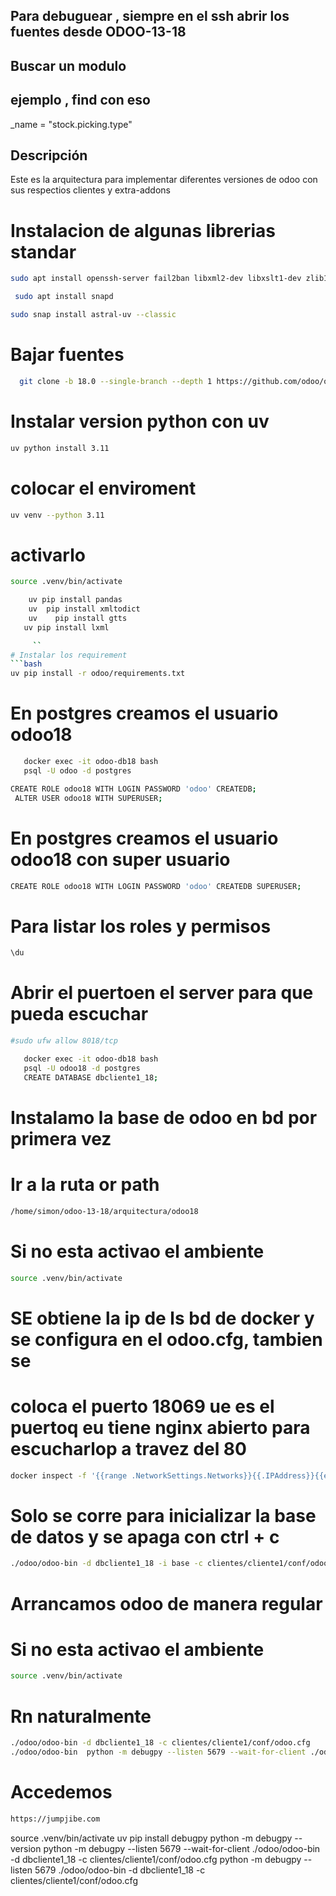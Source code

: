 ## Para debuguear , siempre en el ssh abrir los fuentes desde ODOO-13-18

## Buscar un modulo

## ejemplo , find con eso

\_name = "stock.picking.type"

## Descripción

Este es la arquitectura para implementar diferentes versiones de odoo con sus respectios clientes y extra-addons

# Instalacion de algunas librerias standar

```bash
sudo apt install openssh-server fail2ban libxml2-dev libxslt1-dev zlib1g-dev libsasl2-dev libldap2-dev build-essential libssl-dev libffi-dev libmysqlclient-dev libpq-dev libjpeg8-dev liblcms2-dev libblas-dev libatlas-base-dev git curl   fontconfig libxrender1 xfonts-75dpi xfonts-base -y

```

```bash
 sudo apt install snapd
```

```bash
sudo snap install astral-uv --classic
```

# Bajar fuentes

```bash
  git clone -b 18.0 --single-branch --depth 1 https://github.com/odoo/odoo.git odoo
```

# Instalar version python con uv

```bash
uv python install 3.11
```

# colocar el enviroment

```bash
uv venv --python 3.11
```

# activarlo

```bash
source .venv/bin/activate
```

````bash
    uv pip install pandas
    uv  pip install xmltodict
    uv    pip install gtts
   uv pip install lxml

     ``
# Instalar los requirement
```bash
uv pip install -r odoo/requirements.txt
````

# En postgres creamos el usuario odoo18

```bash
   docker exec -it odoo-db18 bash
   psql -U odoo -d postgres
```

```bash
CREATE ROLE odoo18 WITH LOGIN PASSWORD 'odoo' CREATEDB;
 ALTER USER odoo18 WITH SUPERUSER;
```

# En postgres creamos el usuario odoo18 con super usuario

```bash
CREATE ROLE odoo18 WITH LOGIN PASSWORD 'odoo' CREATEDB SUPERUSER;
```

# Para listar los roles y permisos

```bash
\du
```

# Abrir el puertoen el server para que pueda escuchar

```bash
#sudo ufw allow 8018/tcp
```
```bash
   docker exec -it odoo-db18 bash
   psql -U odoo18 -d postgres
   CREATE DATABASE dbcliente1_18;
```
# Instalamo la base de odoo en bd por primera vez

# Ir a la ruta or path
```bash
/home/simon/odoo-13-18/arquitectura/odoo18
```


# Si no esta activao el ambiente

```bash
source .venv/bin/activate
```
# SE obtiene la ip de ls bd de docker y se configura en el odoo.cfg, tambien se
# coloca el puerto 18069 ue es el puertoq eu tiene nginx abierto para escucharlop a travez del 80

```bash
docker inspect -f '{{range .NetworkSettings.Networks}}{{.IPAddress}}{{end}}' odoo-db18
```
# Solo se corre para inicializar la base de datos y se apaga con ctrl + c
```bash
./odoo/odoo-bin -d dbcliente1_18 -i base -c clientes/cliente1/conf/odoo.cfg
```

# Arrancamos odoo de manera regular
# Si no esta activao el ambiente

```bash
source .venv/bin/activate
```
# Rn naturalmente
```bash
./odoo/odoo-bin -d dbcliente1_18 -c clientes/cliente1/conf/odoo.cfg
./odoo/odoo-bin  python -m debugpy --listen 5679 --wait-for-client ./odoo/odoo-bin -d dbcliente1_18 -c clientes/cliente1/conf/odoo.cfg

```
# Accedemos
```bash
https://jumpjibe.com
```

 source .venv/bin/activate
  uv pip install debugpy
  python -m debugpy --version
  python -m debugpy --listen 5679 --wait-for-client ./odoo/odoo-bin -d dbcliente1_18 -c clientes/cliente1/conf/odoo.cfg
   python -m debugpy --listen 5679 ./odoo/odoo-bin -d dbcliente1_18 -c clientes/cliente1/conf/odoo.cfg